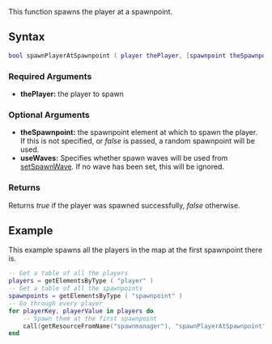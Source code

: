 This function spawns the player at a spawnpoint.

Syntax
------

``` lua
bool spawnPlayerAtSpawnpoint ( player thePlayer, [spawnpoint theSpawnpoint = random, bool useWaves ] )             
```

### Required Arguments

-   **thePlayer:** the player to spawn

### Optional Arguments

-   **theSpawnpoint:** the spawnpoint element at which to spawn the player. If this is not specified, or *false* is passed, a random spawnpoint will be used.
-   **useWaves:** Specifies whether spawn waves will be used from [setSpawnWave](/Resource:Spawnmanager/setSpawnWave.md "wikilink"). If no wave has been set, this will be ignored.

### Returns

Returns *true* if the player was spawned successfully, *false* otherwise.

Example
-------

This example spawns all the players in the map at the first spawnpoint there is.

``` lua
-- Get a table of all the players
players = getElementsByType ( "player" )
-- Get a table of all the spawnpoints
spawnpoints = getElementsByType ( "spawnpoint" )
-- Go through every player
for playerKey, playerValue in players do
    -- Spawn them at the first spawnpoint
    call(getResourceFromName("spawnmanager"), "spawnPlayerAtSpawnpoint", playerValue, spawnpoints[1] )
end
```
